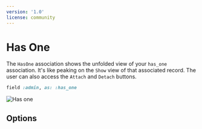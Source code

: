 ```yaml
---
version: '1.0'
license: community
---
```


# Has One

The `HasOne` association shows the unfolded view of your `has_one` association. It's like peaking on the `Show` view of that associated record. The user can also access the `Attach` and `Detach` buttons.

```ruby
field :admin, as: :has_one
```

<img :src="('/assets/img/associations/has-one.jpg')" alt="Has one" class="border mb-4" />

## Options

<!-- @include: ./../common/associations_searchable_option_common.md-->
<!-- @include: ./../common/associations_attach_scope_option_common.md-->

<!-- @include: ./../common/show_on_edit_common.md-->
